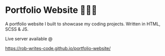 # Portfolio Website 👨‍🎨🎨

A portfolio website I built to showcase my coding projects. Written in HTML, SCSS &amp; JS.

Live server available @

https://rob-writes-code.github.io/portfolio-website/
